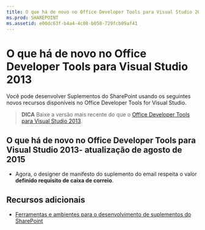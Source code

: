 ```yaml
---
title: O que há de novo no Office Developer Tools para Visual Studio 2013
ms.prod: SHAREPOINT
ms.assetid: e00dc63f-b4a4-4c08-b058-729fcb09af41
---
```



# O que há de novo no Office Developer Tools para Visual Studio 2013
Você pode desenvolver Suplementos do SharePoint usando os seguintes novos recursos disponíveis no Office Developer Tools for Visual Studio.
> **DICA**
> Baixe a versão mais recente do que o  [Office Developer Tools para Visual Studio 2013](http://aka.ms/OfficeDevToolsForVS2013).
  
    
    


## O que há de novo no Office Developer Tools para Visual Studio 2013- atualização de agosto de 2015
<a name="New4-2015"> </a>


- Agora, o designer de manifesto do suplemento do email respeita o valor **definido requisito de caixa de correio**.
    
  

## Recursos adicionais
<a name="SP15NewVSTools_addlresources"> </a>


-  [Ferramentas e ambientes para o desenvolvimento de suplementos do SharePoint](tools-and-environments-for-developing-sharepoint-add-ins.md)
    
  

